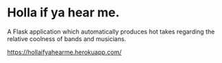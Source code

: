 # Holla if ya hear me.

A Flask application which automatically produces hot takes regarding the relative coolness of bands and musicians.

https://hollaifyahearme.herokuapp.com/
